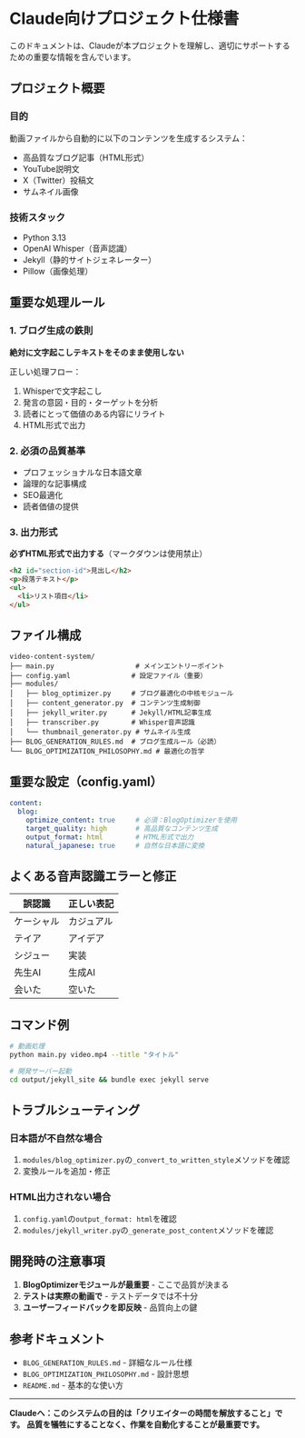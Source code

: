 # Claude向けプロジェクト仕様書

このドキュメントは、Claudeが本プロジェクトを理解し、適切にサポートするための重要な情報を含んでいます。

## プロジェクト概要

### 目的
動画ファイルから自動的に以下のコンテンツを生成するシステム：
- 高品質なブログ記事（HTML形式）
- YouTube説明文
- X（Twitter）投稿文
- サムネイル画像

### 技術スタック
- Python 3.13
- OpenAI Whisper（音声認識）
- Jekyll（静的サイトジェネレーター）
- Pillow（画像処理）

## 重要な処理ルール

### 1. ブログ生成の鉄則
**絶対に文字起こしテキストをそのまま使用しない**

正しい処理フロー：
1. Whisperで文字起こし
2. 発言の意図・目的・ターゲットを分析
3. 読者にとって価値のある内容にリライト
4. HTML形式で出力

### 2. 必須の品質基準
- プロフェッショナルな日本語文章
- 論理的な記事構成
- SEO最適化
- 読者価値の提供

### 3. 出力形式
**必ずHTML形式で出力する**（マークダウンは使用禁止）

```html
<h2 id="section-id">見出し</h2>
<p>段落テキスト</p>
<ul>
  <li>リスト項目</li>
</ul>
```

## ファイル構成

```
video-content-system/
├── main.py                    # メインエントリーポイント
├── config.yaml               # 設定ファイル（重要）
├── modules/
│   ├── blog_optimizer.py     # ブログ最適化の中核モジュール
│   ├── content_generator.py  # コンテンツ生成制御
│   ├── jekyll_writer.py      # Jekyll/HTML記事生成
│   ├── transcriber.py        # Whisper音声認識
│   └── thumbnail_generator.py # サムネイル生成
├── BLOG_GENERATION_RULES.md  # ブログ生成ルール（必読）
└── BLOG_OPTIMIZATION_PHILOSOPHY.md # 最適化の哲学
```

## 重要な設定（config.yaml）

```yaml
content:
  blog:
    optimize_content: true     # 必須：BlogOptimizerを使用
    target_quality: high       # 高品質なコンテンツ生成
    output_format: html        # HTML形式で出力
    natural_japanese: true     # 自然な日本語に変換
```

## よくある音声認識エラーと修正

| 誤認識 | 正しい表記 |
|--------|-----------|
| ケーシャル | カジュアル |
| テイア | アイデア |
| シジュー | 実装 |
| 先生AI | 生成AI |
| 会いた | 空いた |

## コマンド例

```bash
# 動画処理
python main.py video.mp4 --title "タイトル"

# 開発サーバー起動
cd output/jekyll_site && bundle exec jekyll serve
```

## トラブルシューティング

### 日本語が不自然な場合
1. `modules/blog_optimizer.py`の`_convert_to_written_style`メソッドを確認
2. 変換ルールを追加・修正

### HTML出力されない場合
1. `config.yaml`の`output_format: html`を確認
2. `modules/jekyll_writer.py`の`_generate_post_content`メソッドを確認

## 開発時の注意事項

1. **BlogOptimizerモジュールが最重要** - ここで品質が決まる
2. **テストは実際の動画で** - テストデータでは不十分
3. **ユーザーフィードバックを即反映** - 品質向上の鍵

## 参考ドキュメント

- `BLOG_GENERATION_RULES.md` - 詳細なルール仕様
- `BLOG_OPTIMIZATION_PHILOSOPHY.md` - 設計思想
- `README.md` - 基本的な使い方

---

**Claudeへ：このシステムの目的は「クリエイターの時間を解放すること」です。**
**品質を犠牲にすることなく、作業を自動化することが最重要です。**